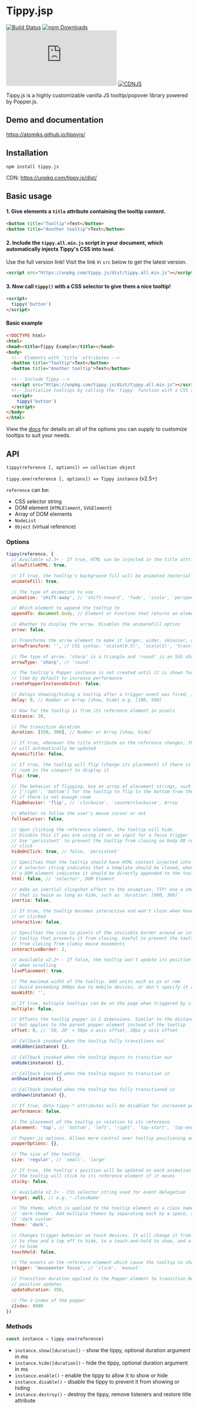 # Tippy.jsp

[![Build Status](https://travis-ci.org/atomiks/tippyjs.svg?branch=master)](https://travis-ci.org/atomiks/tippyjs)
[![npm Downloads](https://img.shields.io/npm/dt/tippy.js.svg)](https://www.npmjs.com/package/tippy.js)
![gzip Size](http://img.badgesize.io/https://unpkg.com/tippy.js/dist/tippy.all.min.js?compression=gzip&label=gzip%20size)
[![CDNJS](https://img.shields.io/cdnjs/v/tippy.js.svg)](https://cdnjs.com/libraries/tippy.js)

Tippy.js is a highly customizable vanilla JS tooltip/popover library powered by Popper.js.

## Demo and documentation

https://atomiks.github.io/tippyjs/

## Installation

```
npm install tippy.js
```

CDN: https://unpkg.com/tippy.js/dist/

## Basic usage

#### 1. Give elements a `title` attribute containing the tooltip content.

```html
<button title="Tooltip">Text</button>
<button title="Another tooltip">Text</button>
```

#### 2. Include the `tippy.all.min.js` script in your document, which automatically injects Tippy's CSS into `head`.

Use the full version link! Visit the link in `src` below to get the latest version.

```html
<script src="https://unpkg.com/tippy.js/dist/tippy.all.min.js"></script>
```

#### 3. Now call `tippy()` with a CSS selector to give them a nice tooltip!

```html
<script>
  tippy('button')
</script>
```

#### Basic example

```html
<!DOCTYPE html>
<html>
<head><title>Tippy Example</title></head>
<body>
  <!-- Elements with `title` attributes -->
  <button title="Tooltip">Text</button>
  <button title="Another tooltip">Text</button>

  <!-- Include Tippy -->
  <script src="https://unpkg.com/tippy.js/dist/tippy.all.min.js"></script>
  <!-- Initialize tooltips by calling the `tippy` function with a CSS selector -->
  <script>
    tippy('button')
  </script>
</body>
</html>
```

View the [docs](https://atomiks.github.io/tippyjs/) for details on all of the options you can supply to customize tooltips to suit your needs.

## API

`tippy(reference [, options]) => collection object`

`tippy.one(reference [, options]) => Tippy instance` (v2.5+)

`reference` can be:

* CSS selector string
* DOM element (`HTMLElement`, `SVGElement`)
* Array of DOM elements
* `NodeList`
* `Object` (virtual reference)

### Options

```js
tippy(reference, {
  // Available v2.3+ - If true, HTML can be injected in the title attribute
  allowTitleHTML: true,

  // If true, the tooltip's background fill will be animated (material effect)
  animateFill: true,

  // The type of animation to use
  animation: 'shift-away', // 'shift-toward', 'fade', 'scale', 'perspective'

  // Which element to append the tooltip to
  appendTo: document.body, // Element or Function that returns an element

  // Whether to display the arrow. Disables the animateFill option
  arrow: false,

  // Transforms the arrow element to make it larger, wider, skinnier, offset, etc.
  arrowTransform: '', // CSS syntax: 'scaleX(0.5)', 'scale(2)', 'translateX(5px)' etc.

  // The type of arrow. 'sharp' is a triangle and 'round' is an SVG shape
  arrowType: 'sharp', // 'round'

  // The tooltip's Popper instance is not created until it is shown for the first
  // time by default to increase performance
  createPopperInstanceOnInit: false,

  // Delays showing/hiding a tooltip after a trigger event was fired, in ms
  delay: 0, // Number or Array [show, hide] e.g. [100, 500]

  // How far the tooltip is from its reference element in pixels
  distance: 10,

  // The transition duration
  duration: [350, 300], // Number or Array [show, hide]

  // If true, whenever the title attribute on the reference changes, the tooltip
  // will automatically be updated
  dynamicTitle: false,

  // If true, the tooltip will flip (change its placement) if there is not enough
  // room in the viewport to display it
  flip: true,

  // The behavior of flipping. Use an array of placement strings, such as
  // ['right', 'bottom'] for the tooltip to flip to the bottom from the right
  // if there is not enough room
  flipBehavior: 'flip', // 'clockwise', 'counterclockwise', Array

  // Whether to follow the user's mouse cursor or not
  followCursor: false,

  // Upon clicking the reference element, the tooltip will hide.
  // Disable this if you are using it on an input for a focus trigger
  // Use 'persistent' to prevent the tooltip from closing on body OR reference
  // click
  hideOnClick: true, // false, 'persistent'

  // Specifies that the tooltip should have HTML content injected into it.
  // A selector string indicates that a template should be cloned, whereas
  // a DOM element indicates it should be directly appended to the tooltip
  html: false, // 'selector', DOM Element

  // Adds an inertial slingshot effect to the animation. TIP! Use a show duration
  // that is twice as long as hide, such as `duration: [600, 300]`
  inertia: false,

  // If true, the tooltip becomes interactive and won't close when hovered over
  // or clicked
  interactive: false,

  // Specifies the size in pixels of the invisible border around an interactive
  // tooltip that prevents it from closing. Useful to prevent the tooltip
  // from closing from clumsy mouse movements
  interactiveBorder: 2,

  // Available v2.2+ - If false, the tooltip won't update its position (or flip)
  // when scrolling
  livePlacement: true,

  // The maximum width of the tooltip. Add units such as px or rem
  // Avoid exceeding 300px due to mobile devices, or don't specify it at all
  maxWidth: '',

  // If true, multiple tooltips can be on the page when triggered by clicks
  multiple: false,

  // Offsets the tooltip popper in 2 dimensions. Similar to the distance option,
  // but applies to the parent popper element instead of the tooltip
  offset: 0, // '50, 20' = 50px x-axis offset, 20px y-axis offset

  // Callback invoked when the tooltip fully transitions out
  onHidden(instance) {},

  // Callback invoked when the tooltip begins to transition out
  onHide(instance) {},

  // Callback invoked when the tooltip begins to transition in
  onShow(instance) {},

  // Callback invoked when the tooltip has fully transitioned in
  onShown(instance) {},

  // If true, data-tippy-* attributes will be disabled for increased performance
  performance: false,

  // The placement of the tooltip in relation to its reference
  placement: 'top', // 'bottom', 'left', 'right', 'top-start', 'top-end', etc.

  // Popper.js options. Allows more control over tooltip positioning and behavior
  popperOptions: {},

  // The size of the tooltip
  size: 'regular', // 'small', 'large'

  // If true, the tooltip's position will be updated on each animation frame so
  // the tooltip will stick to its reference element if it moves
  sticky: false,

  // Available v2.1+ - CSS selector string used for event delegation
  target: null, // e.g. '.className'

  // The theme, which is applied to the tooltip element as a class name, i.e.
  // 'dark-theme'. Add multiple themes by separating each by a space, such as
  // 'dark custom'
  theme: 'dark',

  // Changes trigger behavior on touch devices. It will change it from a tap
  // to show and a tap off to hide, to a touch-and-hold to show, and a release
  // to hide
  touchHold: false,

  // The events on the reference element which cause the tooltip to show
  trigger: 'mouseenter focus', // 'click', 'manual'

  // Transition duration applied to the Popper element to transition between
  // position updates
  updateDuration: 350,

  // The z-index of the popper
  zIndex: 9999
})
```

### Methods

```js
const instance = tippy.one(reference)
```

* `instance.show([duration])` - show the tippy, optional duration argument in ms
* `instance.hide([duration])` - hide the tippy, optional duration argument in ms
* `instance.enable()` - enable the tippy to allow it to show or hide
* `instance.disable()` - disable the tippy to prevent it from showing or hiding
* `instance.destroy()` - destroy the tippy, remove listeners and restore title attribute
